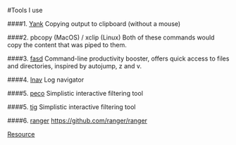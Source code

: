 #Tools I use

####1. [Yank](https://github.com/mptre/yank)
Copying output to clipboard (without a mouse)


####2. pbcopy (MacOS) / xclip (Linux)
Both of these commands would copy the content that was piped to them.

####3. [fasd](https://github.com/clvv/fasd)
Command-line productivity booster, offers quick access to files and directories, inspired by autojump, z and v.

####4. [lnav](http://lnav.org/)
Log navigator

####5. [peco](https://github.com/peco/peco)
Simplistic interactive filtering tool

####5. [tig](https://github.com/peco/peco)
Simplistic interactive filtering tool

####6. [ranger](https://github.com/ranger/ranger)
https://github.com/ranger/ranger

[Resource](https://hackernoon.com/macbook-my-command-line-utilities-f8a121c3b019#.5ofj3lmvg)
